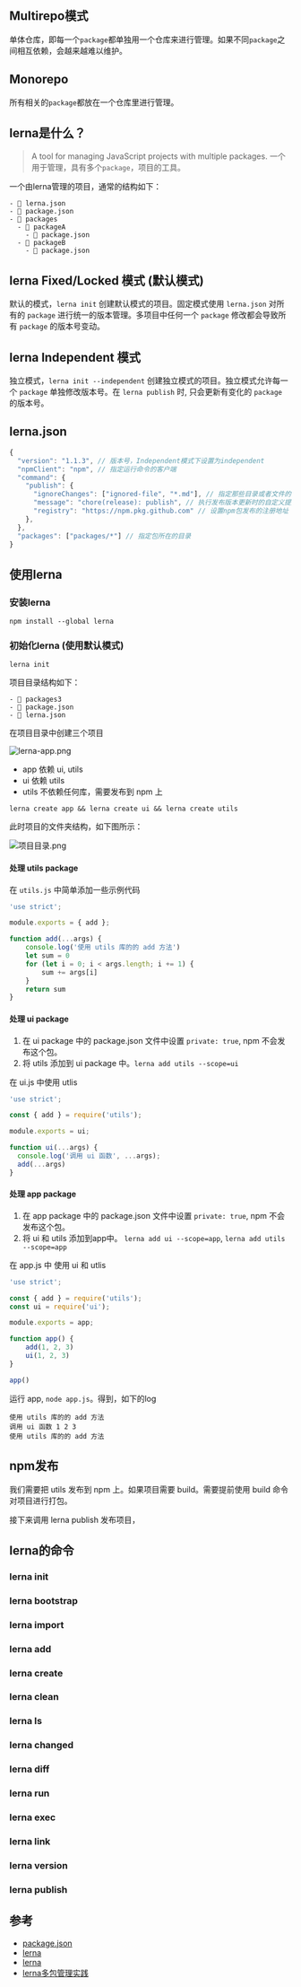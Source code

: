 ## Multirepo模式

单体仓库，即每一个`package`都单独用一个仓库来进行管理。如果不同`package`之间相互依赖，会越来越难以维护。

## Monorepo

所有相关的`package`都放在一个仓库里进行管理。

## lerna是什么？

> A tool for managing JavaScript projects with multiple packages. 一个用于管理，具有多个`package`，项目的工具。

一个由lerna管理的项目，通常的结构如下：

```shell
- 📃 lerna.json
- 📃 package.json
- 📁 packages
  - 📁 packageA
    - 📃 package.json  
  - 📁 packageB
    - 📃 package.json
```

## lerna Fixed/Locked 模式 (默认模式)

默认的模式，`lerna init` 创建默认模式的项目。固定模式使用 `lerna.json` 对所有的 `package` 进行统一的版本管理。多项目中任何一个 `package` 修改都会导致所有 `package` 的版本号变动。

## lerna Independent 模式

独立模式，`lerna init --independent` 创建独立模式的项目。独立模式允许每一个 `package` 单独修改版本号。在 `lerna publish` 时, 只会更新有变化的 `package` 的版本号。

## lerna.json

```js
{
  "version": "1.1.3", // 版本号，Independent模式下设置为independent
  "npmClient": "npm", // 指定运行命令的客户端
  "command": {
    "publish": {
      "ignoreChanges": ["ignored-file", "*.md"], // 指定那些目录或者文件的变更不会被publish
      "message": "chore(release): publish", // 执行发布版本更新时的自定义提交消息
      "registry": "https://npm.pkg.github.com" // 设置npm包发布的注册地址
    },
  },
  "packages": ["packages/*"] // 指定包所在的目录
}
```

## 使用lerna

### 安装lerna

```shell
npm install --global lerna
```

### 初始化lerna (使用默认模式)

```shell
lerna init
```

项目目录结构如下：

```shell
- 📁 packages3
- 📃 package.json
- 📃 lerna.json
```

在项目目录中创建三个项目

![lerna-app.png](https://i.loli.net/2021/08/23/dLvmS6pIjgqV8nr.png)

- app 依赖 ui, utils
- ui 依赖 utils
- utils 不依赖任何库，需要发布到 npm 上

```shell
lerna create app && lerna create ui && lerna create utils
```

此时项目的文件夹结构，如下图所示：

![项目目录.png](https://i.loli.net/2021/08/23/ih4DHp8RkFXU9QE.png)

#### 处理 utils package

在 `utils.js` 中简单添加一些示例代码

```js
'use strict';

module.exports = { add };

function add(...args) {
    console.log('使用 utils 库的的 add 方法')
    let sum = 0
    for (let i = 0; i < args.length; i += 1) {
        sum += args[i]
    }
    return sum
}
```

#### 处理 ui package

1. 在 ui package 中的 package.json 文件中设置 `private: true`, npm 不会发布这个包。
2. 将 utils 添加到 ui package 中。`lerna add utils --scope=ui`

在 ui.js 中使用 utlis

```js
'use strict';

const { add } = require('utils');

module.exports = ui;

function ui(...args) {
  console.log('调用 ui 函数', ...args);
  add(...args)
}
```

#### 处理 app package

1. 在 app package 中的 package.json 文件中设置 `private: true`, npm 不会发布这个包。
2. 将 ui 和 utils 添加到app中。 `lerna add ui --scope=app`, `lerna add utils --scope=app`

在 app.js 中 使用 ui 和 utlis

```js
'use strict';

const { add } = require('utils');
const ui = require('ui');

module.exports = app;

function app() {
    add(1, 2, 3)
    ui(1, 2, 3)
}

app()
```

运行 app, `node app.js`。得到，如下的log

```shell
使用 utils 库的的 add 方法
调用 ui 函数 1 2 3
使用 utils 库的的 add 方法
```

## npm发布

我们需要把 utils 发布到 npm 上。如果项目需要 build。需要提前使用 build 命令对项目进行打包。

接下来调用 lerna publish 发布项目，



## lerna的命令

### lerna init

### lerna bootstrap

### lerna import

### lerna add

### lerna create

### lerna clean

### lerna ls

### lerna changed

### lerna diff

### lerna run

### lerna exec

### lerna link

### lerna version

### lerna publish



## 参考

- [package.json](https://docs.npmjs.com/cli/v7/configuring-npm/package-json)
- [lerna](https://github.com/lerna/lerna#readme)
- [lerna](https://lerna.js.org/)
- [lerna多包管理实践](https://juejin.cn/post/6844904194999058440#heading-22)